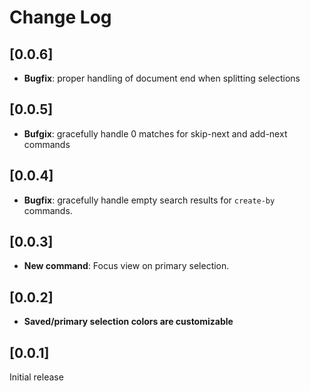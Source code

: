 # Change Log

## [0.0.6]
- **Bugfix**: proper handling of document end when splitting selections

## [0.0.5]
- **Bufgix**: gracefully handle 0 matches for skip-next and add-next commands

## [0.0.4]
- **Bugfix**: gracefully handle empty search results for `create-by` commands.

## [0.0.3]
- **New command**: Focus view on primary selection.

## [0.0.2]
- **Saved/primary selection colors are customizable**

## [0.0.1]

Initial release

